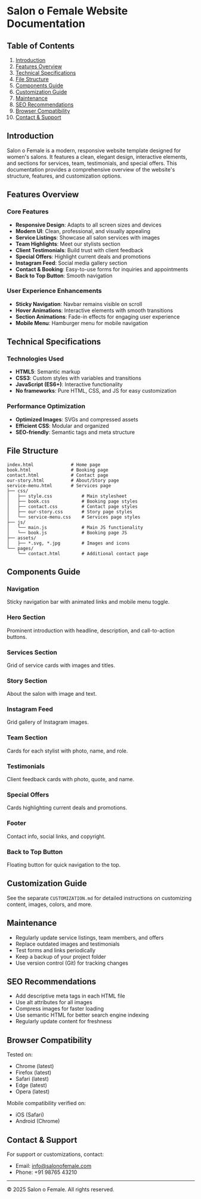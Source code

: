 # Salon o Female Website Documentation

## Table of Contents
1. [Introduction](#introduction)
2. [Features Overview](#features-overview)
3. [Technical Specifications](#technical-specifications)
4. [File Structure](#file-structure)
5. [Components Guide](#components-guide)
6. [Customization Guide](#customization-guide)
7. [Maintenance](#maintenance)
8. [SEO Recommendations](#seo-recommendations)
9. [Browser Compatibility](#browser-compatibility)
10. [Contact & Support](#contact--support)

## Introduction

Salon o Female is a modern, responsive website template designed for women's salons. It features a clean, elegant design, interactive elements, and sections for services, team, testimonials, and special offers. This documentation provides a comprehensive overview of the website's structure, features, and customization options.

## Features Overview

### Core Features
- **Responsive Design**: Adapts to all screen sizes and devices
- **Modern UI**: Clean, professional, and visually appealing
- **Service Listings**: Showcase all salon services with images
- **Team Highlights**: Meet our stylists section
- **Client Testimonials**: Build trust with client feedback
- **Special Offers**: Highlight current deals and promotions
- **Instagram Feed**: Social media gallery section
- **Contact & Booking**: Easy-to-use forms for inquiries and appointments
- **Back to Top Button**: Smooth navigation

### User Experience Enhancements
- **Sticky Navigation**: Navbar remains visible on scroll
- **Hover Animations**: Interactive elements with smooth transitions
- **Section Animations**: Fade-in effects for engaging user experience
- **Mobile Menu**: Hamburger menu for mobile navigation

## Technical Specifications

### Technologies Used
- **HTML5**: Semantic markup
- **CSS3**: Custom styles with variables and transitions
- **JavaScript (ES6+)**: Interactive functionality
- **No frameworks**: Pure HTML, CSS, and JS for easy customization

### Performance Optimization
- **Optimized Images**: SVGs and compressed assets
- **Efficient CSS**: Modular and organized
- **SEO-friendly**: Semantic tags and meta structure

## File Structure

```
index.html              # Home page
book.html               # Booking page
contact.html            # Contact page
our-story.html          # About/Story page
service-menu.html       # Services page
├── css/
│   ├── style.css           # Main stylesheet
│   ├── book.css            # Booking page styles
│   ├── contact.css         # Contact page styles
│   ├── our-story.css       # Story page styles
│   └── service-menu.css    # Services page styles
├── js/
│   └── main.js             # Main JS functionality
│   └── book.js             # Booking page JS
├── assets/
│   ├── *.svg, *.jpg        # Images and icons
└── pages/
    └── contact.html        # Additional contact page
```

## Components Guide

### Navigation
Sticky navigation bar with animated links and mobile menu toggle.

### Hero Section
Prominent introduction with headline, description, and call-to-action buttons.

### Services Section
Grid of service cards with images and titles.

### Story Section
About the salon with image and text.

### Instagram Feed
Grid gallery of Instagram images.

### Team Section
Cards for each stylist with photo, name, and role.

### Testimonials
Client feedback cards with photo, quote, and name.

### Special Offers
Cards highlighting current deals and promotions.

### Footer
Contact info, social links, and copyright.

### Back to Top Button
Floating button for quick navigation to the top.

## Customization Guide

See the separate `CUSTOMIZATION.md` for detailed instructions on customizing content, images, colors, and more.

## Maintenance

- Regularly update service listings, team members, and offers
- Replace outdated images and testimonials
- Test forms and links periodically
- Keep a backup of your project folder
- Use version control (Git) for tracking changes

## SEO Recommendations

- Add descriptive meta tags in each HTML file
- Use alt attributes for all images
- Compress images for faster loading
- Use semantic HTML for better search engine indexing
- Regularly update content for freshness

## Browser Compatibility

Tested on:
- Chrome (latest)
- Firefox (latest)
- Safari (latest)
- Edge (latest)
- Opera (latest)

Mobile compatibility verified on:
- iOS (Safari)
- Android (Chrome)

## Contact & Support

For support or customizations, contact:
- Email: info@salonofemale.com
- Phone: +91 98765 43210

---

© 2025 Salon o Female. All rights reserved.

